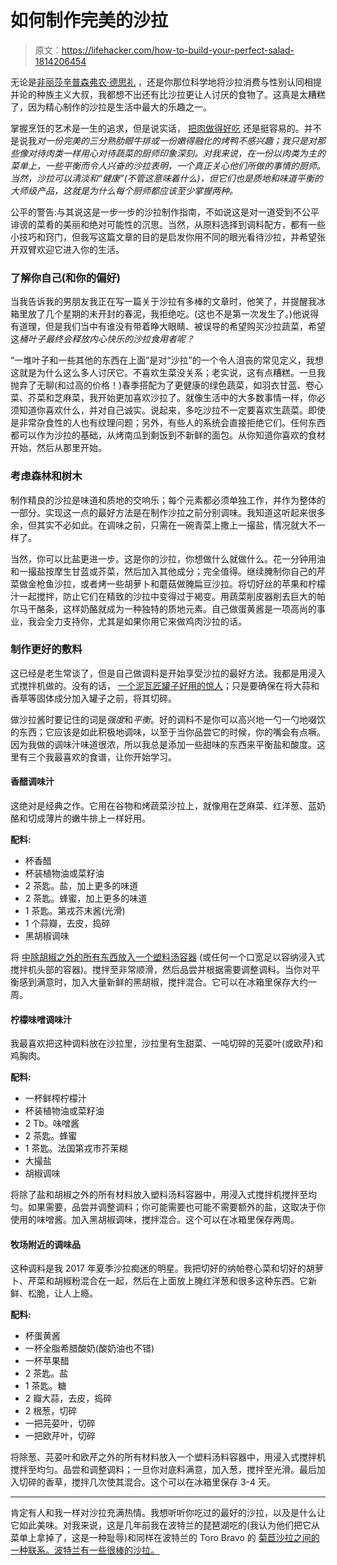 # 如何制作完美的沙拉

> 原文：<https://lifehacker.com/how-to-build-your-perfect-salad-1814206454>

无论是[非丽莎辛普森](https://imgur.com/wdQRin7)[弗农·德思礼](https://www.goodreads.com/quotes/tag/uncle-vernon) ，还是你那位科学地将沙拉消费与性别认同相提并论的种族主义大叔，我都想不出还有比沙拉更让人讨厌的食物了。这真是太糟糕了，因为精心制作的沙拉是生活中最大的乐趣之一。



掌握烹饪的艺术是一生的追求，但是说实话， [把肉做得好吃](http://skillet.lifehacker.com/how-to-get-over-your-meat-cooking-concerns-1798642218) 还是挺容易的。并不是说我*对一份完美的三分熟肋眼牛排或一份嫩得融化的烤鸭不感兴趣；我只是对那些像对待肉类一样用心对待蔬菜的厨师印象深刻。对我来说，在一份以肉类为主的菜单上，一些平衡而令人兴奋的沙拉表明，一个真正关心他们所做的事情的厨师。当然，沙拉可以清淡和“健康”(不管这意味着什么)，但它们也是质地和味道平衡的大师级产品，这就是为什么每个厨师都应该至少掌握两种。*

公平的警告:与其说这是一步一步的沙拉制作指南，不如说这是对一道受到不公平诽谤的菜肴的美丽和绝对可能性的沉思。当然，从原料选择到调料配方，都有一些小技巧和窍门，但我写这篇文章的目的是启发你用不同的眼光看待沙拉，并希望张开双臂欢迎它进入你的生活。

### 了解你自己(和你的偏好)

当我告诉我的男朋友我正在写一篇关于沙拉有多棒的文章时，他笑了，并提醒我冰箱里放了几个星期的未开封的春泥，我拒绝吃。(这也不是第一次发生了。)他说得有道理，但是我们当中有谁没有带着睁大眼睛、被误导的希望购买沙拉蔬菜，希望这*桶叶子最终会释放内心快乐的沙拉食用者呢？* 

“一堆叶子和一些其他的东西在上面”是对“沙拉”的一个令人沮丧的常见定义，我想这就是为什么这么多人讨厌它。不喜欢生菜没关系；老实说，这有点糟糕。一旦我抛弃了无聊(和过高的价格！)春季搭配为了更健康的绿色蔬菜，如羽衣甘蓝、卷心菜、芥菜和芝麻菜，我开始更加喜欢沙拉了。就像生活中的大多数事情一样，你必须知道你喜欢什么，并对自己诚实。说起来，多吃沙拉不一定要喜欢生蔬菜。即使是非常杂食性的人也有纹理问题；另外，有些人的系统会直接拒绝它们。任何东西都可以作为沙拉的基础，从烤南瓜到剩饭到不新鲜的面包。从你知道你喜欢的食材开始，然后从那里开始。

### 考虑森林和树木

制作精良的沙拉是味道和质地的交响乐；每个元素都必须单独工作，并作为整体的一部分。实现这一点的最好方法是在制作沙拉之前分别调味。我知道这听起来很多余，但其实不必如此。在调味之前，只需在一碗青菜上撒上一撮盐，情况就大不一样了。

当然，你可以比盐更进一步。这是你的沙拉，你想做什么就做什么。花一分钟用油和一撮盐按摩生甘蓝或芥菜，然后加入其他成分；完全值得。继续腌制你自己的芹菜做金枪鱼沙拉，或者烤一些胡萝卜和蘑菇做腌扁豆沙拉。将切好丝的苹果和柠檬汁一起搅拌，防止它们在精致的沙拉中变得过于褐变。用蔬菜削皮器削去巨大的帕尔马干酪条，这样奶酪就成为一种独特的质地元素。自己做蛋黄酱是一项高尚的事业，我会全力支持你，尤其是如果你用它来做鸡肉沙拉的话。

### 制作更好的敷料

这已经是老生常谈了，但是自己做调料是开始享受沙拉的最好方法。我都是用浸入式搅拌机做的。没有的话， [一个泥瓦匠罐子好用的惊人](http://skillet.lifehacker.com/a-mason-jar-is-the-only-tool-you-need-for-perfectly-emu-1796819745)；只是要确保在将大蒜和香草等固体成分加入罐子之前，将其切碎。

做沙拉酱时要记住的词是*强度*和*平衡*。好的调料不是你可以高兴地一勺一勺地啜饮的东西；它应该是如此积极地调味，以至于当你品尝它的时候，你的嘴会有点噘。因为我做的调味汁味道很浓，所以我总是添加一些甜味的东西来平衡盐和酸度。这里有三个我最喜欢的食谱，让你开始学习。

#### 香醋调味汁

这绝对是经典之作。它用在谷物和烤蔬菜沙拉上，就像用在芝麻菜、红洋葱、蓝奶酪和切成薄片的嫩牛排上一样好用。

**配料:**

*   杯香醋
*   杯装植物油或菜籽油
*   2 茶匙。盐，加上更多的味道
*   2 茶匙。蜂蜜，加上更多的味道
*   1 茶匙。第戎芥末酱(光滑)
*   1 个蒜瓣，去皮，捣碎
*   黑胡椒调味

将 [中除胡椒之外的所有东西放入一个塑料汤容器](http://skillet.lifehacker.com/the-top-5-restaurant-supply-store-essentials-ranked-1797727937) (或任何一个口宽足以容纳浸入式搅拌机头部的容器)。搅拌至非常顺滑，然后品尝并根据需要调整调料。当你对平衡感到满意时，加入大量新鲜的黑胡椒，搅拌混合。它可以在冰箱里保存大约一周。

#### 柠檬味噌调味汁

我最喜欢把这种调料放在沙拉里，沙拉里有生甜菜、一吨切碎的芫荽叶(或欧芹)和鸡胸肉。

**配料:**

*   一杯鲜榨柠檬汁
*   杯装植物油或菜籽油
*   2 Tb。味噌酱
*   2 茶匙。蜂蜜
*   1 茶匙。法国第戎市芥茉糊
*   大撮盐
*   胡椒调味

将除了盐和胡椒之外的所有材料放入塑料汤料容器中，用浸入式搅拌机搅拌至均匀。如果需要，品尝并调整调料；你可能需要也可能不需要额外的盐，这取决于你使用的味噌酱。加入黑胡椒调味，搅拌混合。这个可以在冰箱里保存两周。

#### 牧场附近的调味品

这种调料是我 2017 年夏季沙拉痴迷的明星。我把切好的纳帕卷心菜和切好的胡萝卜、芹菜和胡椒粉混合在一起，然后在上面放上腌红洋葱和很多这种东西。它新鲜、松脆，让人上瘾。

**配料:**

*   杯蛋黄酱
*   一杯全脂希腊酸奶(酸奶油也不错)
*   一杯苹果醋
*   2 茶匙。盐
*   1 茶匙。糖
*   2 瓣大蒜，去皮，捣碎
*   2 根葱，切碎
*   一把芫荽叶，切碎
*   一把欧芹叶，切碎

将除葱、芫荽叶和欧芹之外的所有材料放入一个塑料汤料容器中，用浸入式搅拌机搅拌至均匀。品尝和调整调料；一旦你对底料满意，加入葱，搅拌至光滑。最后加入切碎的香草，搅拌几次使其混合。这个可以在冰箱里保存 3-4 天。

* * *

肯定有人和我一样对沙拉充满热情。我想听听你吃过的最好的沙拉，以及是什么让它如此美味。对我来说，这是几年前我在波特兰的琵琶湖吃的(我认为他们把它从菜单上拿掉了，这是一种耻辱)和同样在波特兰的 Toro Bravo 的 [菊苣沙拉之间的一种联系。波特兰有一些很棒的沙拉。](https://food52.com/recipes/25448-toro-bravo-s-radicchio-salad-with-manchego-vinaigrette)
